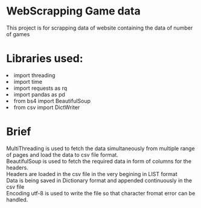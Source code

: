 # WebScrapping Game data
This project is for scrapping data of website containing the data of number of games 

# Libraries used:
<li>import threading</li>
<li>import time</li>
<li>import requests as rq</li>
<li>import pandas as pd</li>
<li>from bs4 import BeautifulSoup</li>
<li>from csv import DictWriter</li>

# Brief
MultiThreading is used to fetch the data simultaneously from multiple range of pages and load the data to csv file format.<br>
BeautifulSoup is used to fetch the required data in form of columns for the headers. <br>
Headers are loaded in the csv file in the very begining in LIST format <br>
Data is being saved in Dictionary format and appended continuously in the csv file<br>
Encoding utf-8 is used to write the file so that character fromat error can be handled.<br>
